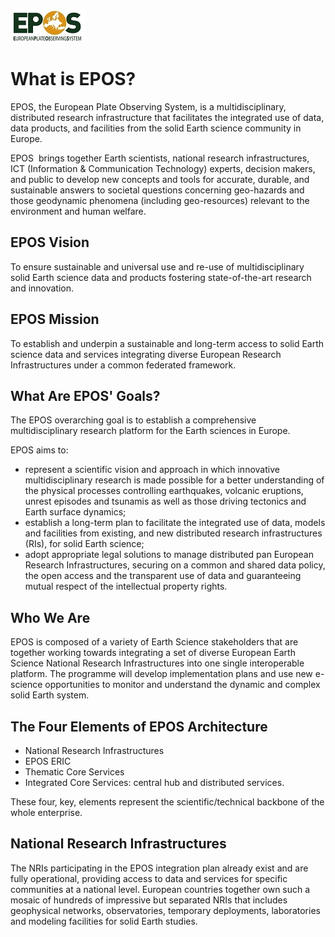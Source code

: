 ![Epos_Logo_30](./documentation/images/Epos_Logo_30.jpg)

# **What is EPOS?**  <a name="whatisepos"></a>

EPOS, the European Plate Observing System, is a multidisciplinary, distributed research infrastructure that facilitates the integrated use of data, data products, and facilities from the solid Earth science community in Europe.

EPOS  brings together Earth scientists, national research infrastructures, ICT (Information & Communication Technology) experts, decision makers, and public to develop new concepts and tools for accurate, durable, and sustainable answers to societal questions concerning geo-hazards and those geodynamic phenomena (including geo-resources) relevant to the environment and human welfare.

## **EPOS Vision** <a name="vision"></a>

To ensure sustainable and universal use and re-use of multidisciplinary solid Earth science data and products fostering state-of-the-art research and innovation.

## **EPOS Mission** <a name="mission"></a>

To establish and underpin a sustainable and long-term access to solid Earth science data and services integrating diverse European Research Infrastructures under a common federated framework.

## **What Are EPOS' Goals?** <a name="goals"></a>
 
The EPOS overarching goal is to establish a comprehensive multidisciplinary research platform for the Earth sciences in Europe. 

EPOS aims to:

* represent a scientific vision and approach in which innovative multidisciplinary research is made possible for a better understanding of the physical processes controlling earthquakes, volcanic eruptions, unrest episodes and tsunamis as well as those driving tectonics and Earth surface dynamics;
* establish a long-term plan to facilitate the integrated use of data, models and facilities from existing, and new distributed research infrastructures (RIs), for solid Earth science;
* adopt appropriate legal solutions to manage distributed pan European Research Infrastructures, securing on a common and shared data policy, the open access and the transparent use of data and guaranteeing mutual respect of the intellectual property rights.

## **Who We Are** <a name="who"></a>

EPOS is composed of a variety of Earth Science stakeholders that are together working towards integrating a set of diverse European Earth Science National Research Infrastructures into one single interoperable platform. The programme will develop implementation plans and use new e-science opportunities to monitor and understand the dynamic and complex solid Earth system.

## **The Four Elements of EPOS Architecture**  <a name="elements"></a>

* National Research Infrastructures
* EPOS ERIC
* Thematic Core Services
* Integrated Core Services: central hub and distributed services.

These four, key, elements represent the scientific/technical backbone of the whole enterprise.

## **National Research Infrastructures** <a name="national"></a>

The NRIs participating in the EPOS integration plan already exist and are fully operational, providing access to data and services for specific communities at a national level. European countries together own such a mosaic of hundreds of impressive but separated NRIs that includes geophysical networks, observatories, temporary deployments, laboratories and modeling facilities for solid Earth studies.
